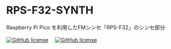 # RPS-F32-SYNTH
Raspberry Pi Pico を利用したFMシンセ「RPS-F32」のシンセ部分  

[![GitHub license](https://img.shields.io/badge/RPS--F32-CTRL-seagreen)](https://github.com/Saisana299/RPS-F32-CTRL)　
[![GitHub license](https://img.shields.io/badge/RPS--F32-DISP-indianred)](https://github.com/Saisana299/RPS-F32-DISP)